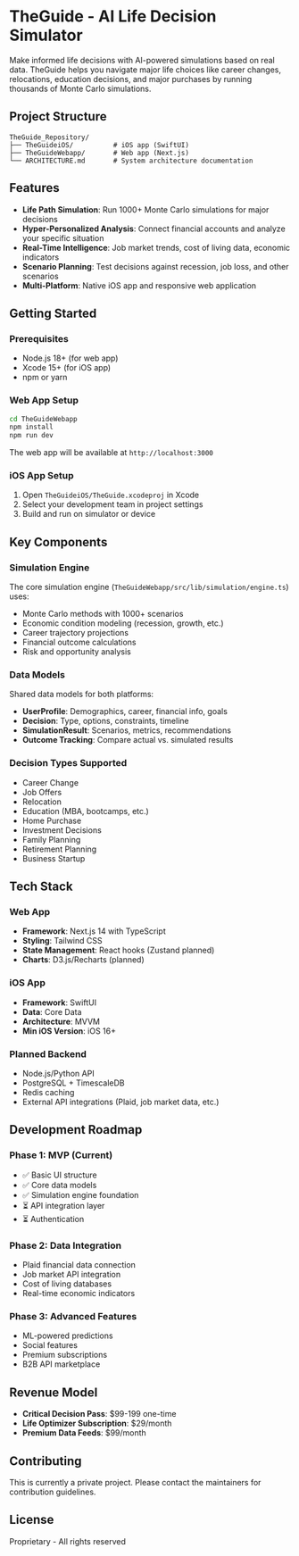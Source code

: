 # TheGuide - AI Life Decision Simulator

Make informed life decisions with AI-powered simulations based on real data. TheGuide helps you navigate major life choices like career changes, relocations, education decisions, and major purchases by running thousands of Monte Carlo simulations.

## Project Structure

```
TheGuide_Repository/
├── TheGuideiOS/          # iOS app (SwiftUI)
├── TheGuideWebapp/       # Web app (Next.js)
└── ARCHITECTURE.md       # System architecture documentation
```

## Features

- **Life Path Simulation**: Run 1000+ Monte Carlo simulations for major decisions
- **Hyper-Personalized Analysis**: Connect financial accounts and analyze your specific situation
- **Real-Time Intelligence**: Job market trends, cost of living data, economic indicators
- **Scenario Planning**: Test decisions against recession, job loss, and other scenarios
- **Multi-Platform**: Native iOS app and responsive web application

## Getting Started

### Prerequisites

- Node.js 18+ (for web app)
- Xcode 15+ (for iOS app)
- npm or yarn

### Web App Setup

```bash
cd TheGuideWebapp
npm install
npm run dev
```

The web app will be available at `http://localhost:3000`

### iOS App Setup

1. Open `TheGuideiOS/TheGuide.xcodeproj` in Xcode
2. Select your development team in project settings
3. Build and run on simulator or device

## Key Components

### Simulation Engine

The core simulation engine (`TheGuideWebapp/src/lib/simulation/engine.ts`) uses:
- Monte Carlo methods with 1000+ scenarios
- Economic condition modeling (recession, growth, etc.)
- Career trajectory projections
- Financial outcome calculations
- Risk and opportunity analysis

### Data Models

Shared data models for both platforms:
- **UserProfile**: Demographics, career, financial info, goals
- **Decision**: Type, options, constraints, timeline
- **SimulationResult**: Scenarios, metrics, recommendations
- **Outcome Tracking**: Compare actual vs. simulated results

### Decision Types Supported

- Career Change
- Job Offers
- Relocation
- Education (MBA, bootcamps, etc.)
- Home Purchase
- Investment Decisions
- Family Planning
- Retirement Planning
- Business Startup

## Tech Stack

### Web App
- **Framework**: Next.js 14 with TypeScript
- **Styling**: Tailwind CSS
- **State Management**: React hooks (Zustand planned)
- **Charts**: D3.js/Recharts (planned)

### iOS App
- **Framework**: SwiftUI
- **Data**: Core Data
- **Architecture**: MVVM
- **Min iOS Version**: iOS 16+

### Planned Backend
- Node.js/Python API
- PostgreSQL + TimescaleDB
- Redis caching
- External API integrations (Plaid, job market data, etc.)

## Development Roadmap

### Phase 1: MVP (Current)
- ✅ Basic UI structure
- ✅ Core data models
- ✅ Simulation engine foundation
- ⏳ API integration layer
- ⏳ Authentication

### Phase 2: Data Integration
- Plaid financial data connection
- Job market API integration
- Cost of living databases
- Real-time economic indicators

### Phase 3: Advanced Features
- ML-powered predictions
- Social features
- Premium subscriptions
- B2B API marketplace

## Revenue Model

- **Critical Decision Pass**: $99-199 one-time
- **Life Optimizer Subscription**: $29/month
- **Premium Data Feeds**: $99/month

## Contributing

This is currently a private project. Please contact the maintainers for contribution guidelines.

## License

Proprietary - All rights reserved
